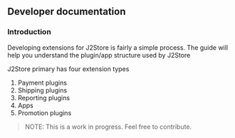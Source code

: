 ## Developer documentation

### Introduction

Developing extensions for J2Store is fairly a simple process. The guide will help you understand the plugin/app structure used by J2Store

J2Store primary has four extension types

1. Payment plugins
2. Shipping plugins
3. Reporting plugins
4. Apps
5. Promotion plugins


> NOTE: This is a work in progress. Feel free to contribute.
